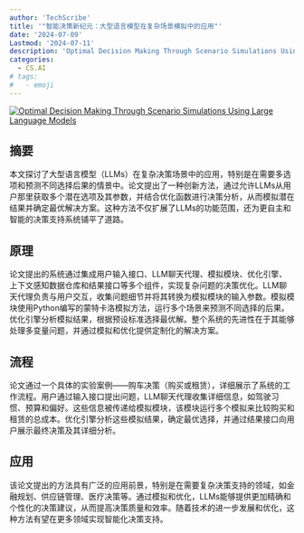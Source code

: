 ```yaml
---
author: 'TechScribe'
title: '"智能决策新纪元：大型语言模型在复杂场景模拟中的应用"'
date: '2024-07-09'
Lastmod: '2024-07-11'
description: 'Optimal Decision Making Through Scenario Simulations Using Large Language Models'
categories:
  - CS.AI
# tags:
#   - emoji
---
```


[![Optimal Decision Making Through Scenario Simulations Using Large Language Models](https://arxiv-research-1301205113.cos.ap-guangzhou.myqcloud.com/images/2407.06486v2.pdf_0.jpg)](https://arxiv.org/abs/2407.06486v2)

## 摘要

本文探讨了大型语言模型（LLMs）在复杂决策场景中的应用，特别是在需要多选项和预测不同选择后果的情景中。论文提出了一种创新方法，通过允许LLMs从用户那里获取多个潜在选项及其参数，并结合优化函数进行决策分析，从而模拟潜在结果并确定最优解决方案。这种方法不仅扩展了LLMs的功能范围，还为更自主和智能的决策支持系统铺平了道路。<!--more-->

## 原理

论文提出的系统通过集成用户输入接口、LLM聊天代理、模拟模块、优化引擎、上下文感知数据仓库和结果接口等多个组件，实现复杂问题的决策优化。LLM聊天代理负责与用户交互，收集问题细节并将其转换为模拟模块的输入参数。模拟模块使用Python编写的蒙特卡洛模拟方法，运行多个场景来预测不同选择的后果。优化引擎分析模拟结果，根据预设标准选择最优解。整个系统的先进性在于其能够处理多变量问题，并通过模拟和优化提供定制化的解决方案。

## 流程

论文通过一个具体的实验案例——购车决策（购买或租赁），详细展示了系统的工作流程。用户通过输入接口提出问题，LLM聊天代理收集详细信息，如驾驶习惯、预算和偏好。这些信息被传递给模拟模块，该模块运行多个模拟来比较购买和租赁的总成本。优化引擎分析这些模拟结果，确定最优选择，并通过结果接口向用户展示最终决策及其详细分析。

## 应用

该论文提出的方法具有广泛的应用前景，特别是在需要复杂决策支持的领域，如金融规划、供应链管理、医疗决策等。通过模拟和优化，LLMs能够提供更加精确和个性化的决策建议，从而提高决策质量和效率。随着技术的进一步发展和优化，这种方法有望在更多领域实现智能化决策支持。
